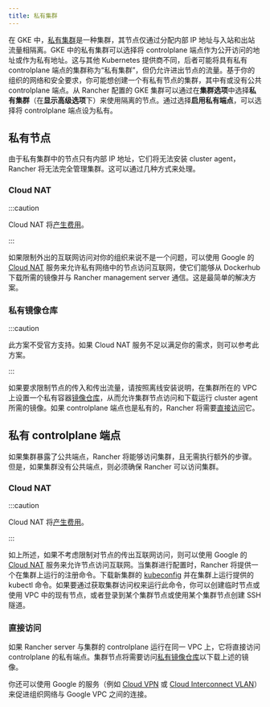 ```yaml
---
title: 私有集群
---
```


在 GKE 中，[私有集群](https://cloud.google.com/kubernetes-engine/docs/concepts/private-cluster-concept)是一种集群，其节点仅通过分配内部 IP 地址与入站和出站流量相隔离。GKE 中的私有集群可以选择将 controlplane 端点作为公开访问的地址或作为私有地址。这与其他 Kubernetes 提供商不同，后者可能将具有私有 controlplane 端点的集群称为“私有集群”，但仍允许进出节点的流量。基于你的组织的网络和安全要求，你可能想创建一个有私有节点的集群，其中有或没有公共 controlplane 端点。从 Rancher 配置的 GKE 集群可以通过在**集群选项**中选择**私有集群**（在**显示高级选项**下）来使用隔离的节点。通过选择**启用私有端点**，可以选择将 controlplane 端点设为私有。

## 私有节点

由于私有集群中的节点只有内部 IP 地址，它们将无法安装 cluster agent，Rancher 将无法完全管理集群。这可以通过几种方式来处理。

### Cloud NAT

:::caution

Cloud NAT 将[产生费用](https://cloud.google.com/nat/pricing)。

:::

如果限制外出的互联网访问对你的组织来说不是一个问题，可以使用 Google 的 [Cloud NAT](https://cloud.google.com/nat/docs/using-nat) 服务来允许私有网络中的节点访问互联网，使它们能够从 Dockerhub 下载所需的镜像并与 Rancher management server 通信。这是最简单的解决方案。

### 私有镜像仓库

:::caution

此方案不受官方支持。如果 Cloud NAT 服务不足以满足你的需求，则可以参考此方案。

:::

如果要求限制节点的传入和传出流量，请按照离线安装说明，在集群所在的 VPC 上设置一个私有容器[镜像仓库](../../../../getting-started/installation-and-upgrade/other-installation-methods/air-gapped-helm-cli-install/air-gapped-helm-cli-install.md)，从而允许集群节点访问和下载运行 cluster agent 所需的镜像。如果 controlplane 端点也是私有的，Rancher 将需要[直接访问](#直接访问)它。

## 私有 controlplane 端点

如果集群暴露了公共端点，Rancher 将能够访问集群，且无需执行额外的步骤。但是，如果集群没有公共端点，则必须确保 Rancher 可以访问集群。

### Cloud NAT

:::caution

Cloud NAT 将[产生费用](https://cloud.google.com/nat/pricing)。

:::

如上所述，如果不考虑限制对节点的传出互联网访问，则可以使用 Google 的 [Cloud NAT](https://cloud.google.com/nat/docs/using-nat) 服务来允许节点访问互联网。当集群进行配置时，Rancher 将提供一个在集群上运行的注册命令。下载新集群的 [kubeconfig](https://cloud.google.com/kubernetes-engine/docs/how-to/cluster-access-for-kubectl) 并在集群上运行提供的 kubectl 命令。如果要通过获取集群访问权来运行此命令，你可以创建临时节点或使用 VPC 中的现有节点，或者登录到某个集群节点或使用某个集群节点创建 SSH 隧道。

### 直接访问

如果 Rancher server 与集群的 controlplane 运行在同一 VPC 上，它将直接访问 controlplane 的私有端点。集群节点将需要访问[私有镜像仓库](#私有镜像仓库)以下载上述的镜像。

你还可以使用 Google 的服务（例如 [Cloud VPN](https://cloud.google.com/network-connectivity/docs/vpn/concepts/overview) 或 [Cloud Interconnect VLAN](https://cloud.google.com/network-connectivity/docs/interconnect)）来促进组织网络与 Google VPC 之间的连接。
